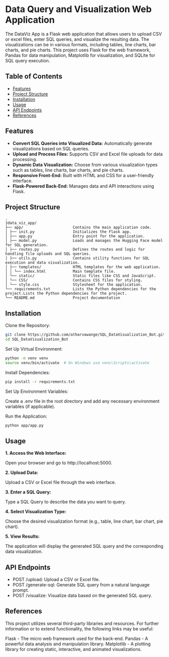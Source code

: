 # Data Query and Visualization Web Application

The DataViz App is a Flask web application that allows users to upload CSV or excel files, enter SQL queries, and visualize the resulting data. The visualizations can be in various formats, including tables, line charts, bar charts, and pie charts. This project uses Flask for the web framework, Pandas for data manipulation, Matplotlib for visualization, and SQLite for SQL query execution.

## Table of Contents
- [Features](#features)
- [Project Structure](#project-structure)
- [Installation](#installation)
- [Usage](#usage)
- [API Endpoints](#api-endpoints)
- [References](#references)

## Features
- **Convert SQL Queries into Visualized Data:** Automatically generate visualizations based on SQL queries.
- **Upload and Process Files:** Supports CSV and Excel file uploads for data processing.
- **Dynamic Data Visualization:** Choose from various visualization types such as tables, line charts, bar charts, and pie charts.
- **Responsive Front-End:** Built with HTML and CSS for a user-friendly interface.
- **Flask-Powered Back-End:** Manages data and API interactions using Flask.

## Project Structure
```plaintext
.
├data_viz_app/
├── app/                      Contains the main application code.
│ ├── init.py                 Initializes the Flask app.
│ ├── app.py                  Entry point for the application.
│ ├── model.py                Loads and manages the Hugging Face model for SQL generation.
│ ├── routes.py               Defines the routes and logic for handling file uploads and SQL queries.
│ ├── utils.py                Contains utility functions for SQL execution and data visualization.
│ ├── templates/              HTML templates for the web application.
│ │ └── index.html            Main template file.
│ └── static/                 Static files like CSS and JavaScript.
│ └── CSS/                    Contains CSS files for styling.
│ └── style.css               Stylesheet for the application.
└── requirements.txt          Lists the Python dependencies for the project.Lists the Python dependencies for the project.
└── README.md                 Project documentation
```
## Installation
Clone the Repository:

```bash
git clone https://github.com/atharvawange/SQL_DataVisualization_Bot.git
cd SQL_DataVisualization_Bot
```
Set Up Virtual Environment:

```bash
python -m venv venv
source venv/bin/activate  # On Windows use venv\Scripts\activate
```
Install Dependencies:

```bash
pip install -r requirements.txt
```
Set Up Environment Variables:

Create a .env file in the root directory and add any necessary environment variables (if applicable).

Run the Application:

```bash
python app/app.py
```

## Usage
**1. Access the Web Interface:**

Open your browser and go to http://localhost:5000.

**2. Upload Data:**

Upload a CSV or Excel file through the web interface.

**3. Enter a SQL Query:**

Type a SQL Query to describe the data you want to query.

**4. Select Visualization Type:**

Choose the desired visualization format (e.g., table, line chart, bar chart, pie chart).

**5. View Results:**

The application will display the generated SQL query and the corresponding data visualization.

## API Endpoints
- POST /upload: Upload a CSV or Excel file.
- POST /generate-sql: Generate SQL query from a natural language prompt.
- POST /visualize: Visualize data based on the generated SQL query.

## References
This project utilizes several third-party libraries and resources. For further information or to extend functionality, the following links may be useful:

Flask - The micro web framework used for the back-end.
Pandas - A powerful data analysis and manipulation library.
Matplotlib - A plotting library for creating static, interactive, and animated visualizations.
